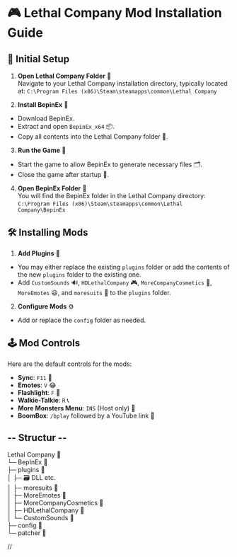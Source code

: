 # 🎮 Lethal Company Mod Installation Guide

## 🚀 Initial Setup

1. **Open Lethal Company Folder** 📁  
   Navigate to your Lethal Company installation directory, typically located at:
  `C:\Program Files (x86)\Steam\steamapps\common\Lethal Company`

3. **Install BepinEx** 🔧  
- Download BepinEx.
- Extract and open `BepinEx_x64` 📦.
- Copy all contents into the Lethal Company folder 📂.

3. **Run the Game** 🎲  
- Start the game to allow BepinEx to generate necessary files 🗂️.
- Close the game after startup 🛑.

4. **Open BepinEx Folder** 📂  
You will find the BepinEx folder in the Lethal Company directory:
`C:\Program Files (x86)\Steam\steamapps\common\Lethal Company\BepinEx`


## 🛠️ Installing Mods

1. **Add Plugins** 🧩  
- You may either replace the existing `plugins` folder or add the contents of the new `plugins` folder to the existing one.
- Add `CustomSounds` 🔊, `HDLethalCompany` 🎮, `MoreCompanyCosmetics` 💄, `MoreEmotes` 😃, and `moresuits` 👔 to the `plugins` folder.

2. **Configure Mods** ⚙️  
- Add or replace the `config` folder as needed.

## 🕹️ Mod Controls

Here are the default controls for the mods:

- **Sync**: `F11` 🔄
- **Emotes**: `V` 😂
- **Flashlight**: `F` 🔦
- **Walkie-Talkie**: `R` 📞
- **More Monsters Menu**: `INS` (Host only) 👾
- **BoomBox**: `/bplay` followed by a YouTube link 🎵


## -- Structur -- 

Lethal Company 📁                                                                                                                                                                                                                                   
└─ BepInEx 📂                                                                                                                                                                                                                                       
   ├─ plugins 📂                                                                                                                                                                                                                                    
   │  ├─ 🗃️ DLL etc.                                                                                                                                                                                                                             
   │  ├─ moresuits 📂                                                                                                                                                                                                                              
   │  ├─ MoreEmotes 📂                                                                                                                                                                                                                             
   │  ├─ MoreCompanyCosmetics 📂                                                                                                                                                                                                                   
   │  ├─ HDLethalCompany 📂                                                                                                                                                                                                                         
   │  └─ CustomSounds 📂                                                                                                                                                                                                                            
   ├─ config 📂                                                                                                                                                                                                                                     
   └─ patcher 📂                                                                                                                                                                                                                                    


//
